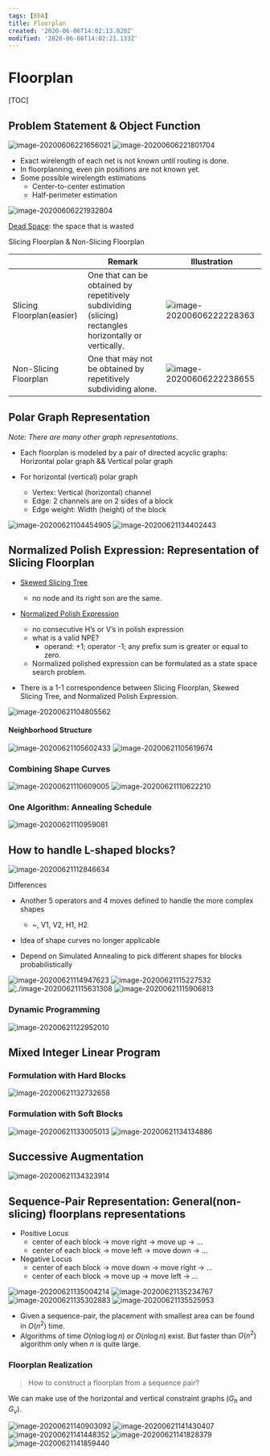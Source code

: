 ```yaml
---
tags: [EDA]
title: Floorplan
created: '2020-06-06T14:02:13.020Z'
modified: '2020-06-06T14:02:21.133Z'
---
```


# Floorplan

[TOC]

## Problem Statement & Object Function

 <img src="./Floorplan.assets/image-20200606221656021.png" alt="image-20200606221656021" /> 

 <img src="./Floorplan.assets/image-20200606221801704.png" alt="image-20200606221801704" /> 

- Exact wirelength of each net is not known until routing is done.
- In floorplanning, even pin positions are not known yet.
- Some possible wirelength estimations
  - Center-to-center estimation
  - Half-perimeter estimation

 <img src="./Floorplan.assets/image-20200606221932804.png" alt="image-20200606221932804" /> 



<u>Dead Space</u>: the space that is wasted



Slicing Floorplan & Non-Slicing Floorplan

|                           | Remark                                                       | Illustration                                                 |
| ------------------------- | ------------------------------------------------------------ | ------------------------------------------------------------ |
| Slicing Floorplan(easier) | One that can be obtained by repetitively subdividing (slicing) rectangles horizontally or vertically. |  <img src="./Floorplan.assets/image-20200606222228363.png" alt="image-20200606222228363" />  |
| Non-Slicing Floorplan     | One that may not be obtained by repetitively subdividing alone. |  <img src="./Floorplan.assets/image-20200606222238655.png" alt="image-20200606222238655" />  |

## Polar Graph Representation

*Note: There are many other graph representations.*

- Each floorplan is modeled by a pair of directed acyclic graphs: Horizontal polar graph && Vertical polar graph

- For horizontal (vertical) polar graph
  - Vertex: Vertical (horizontal) channel
  - Edge: 2 channels are on 2 sides of a block
  - Edge weight: Width (height) of the block

 <img src="./Floorplan.assets/image-20200621104454905.png" alt="image-20200621104454905" /> 

 <img src="./Floorplan.assets/image-20200621134402443.png" alt="image-20200621134402443" /> 

## Normalized Polish Expression: Representation of Slicing Floorplan

- <u>Skewed Slicing Tree</u>
  - no node and its right son are the same.

- <u>Normalized Polish Expression</u>
  - no consecutive H’s or V’s in polish expression
  - what is a valid NPE?
    - operand: +1; operator -1; any prefix sum is greater or equal to zero.
  - Normalized polished expression can be formulated as a state space search problem.
- There is a 1-1 correspondence between Slicing Floorplan, Skewed Slicing Tree, and Normalized Polish Expression.

 <img src="./Floorplan.assets/image-20200621104805562.png" alt="image-20200621104805562" /> 

#### Neighborhood Structure

 <img src="./Floorplan.assets/image-20200621105602433.png" alt="image-20200621105602433" /> 

 <img src="./Floorplan.assets/image-20200621105619674.png" alt="image-20200621105619674" /> 

### Combining Shape Curves

 <img src="./Floorplan.assets/image-20200621110609005.png" alt="image-20200621110609005" /> 

 <img src="./Floorplan.assets/image-20200621110622210.png" alt="image-20200621110622210" /> 

### One Algorithm: Annealing Schedule

 <img src="./Floorplan.assets/image-20200621110959081.png" alt="image-20200621110959081" /> 

## How to handle L-shaped blocks?

 <img src="./Floorplan.assets/image-20200621112846634.png" alt="image-20200621112846634" /> 

Differences

- Another 5 operators and 4 moves defined to handle the more complex shapes

  - ~, V1, V2, H1, H2

- Idea of shape curves no longer applicable

- Depend on Simulated Annealing to pick different shapes for blocks probabilistically

 <img src="./Floorplan.assets/image-20200621114947623.png" alt="image-20200621114947623" /> 

 <img src="./Floorplan.assets/image-20200621115227532.png" alt="image-20200621115227532" /> 

 <img src="./Floorplan.assets/image-20200621115631308.png" alt="./image-20200621115631308" /> 

 <img src="./Floorplan.assets/image-20200621115906813.png" alt="image-20200621115906813" /> 

### Dynamic Programming

 <img src="./Floorplan.assets/image-20200621122952010.png" alt="image-20200621122952010" /> 

## Mixed Integer Linear Program

### Formulation with Hard Blocks

 <img src="./Floorplan.assets/image-20200621132732658.png" alt="image-20200621132732658" /> 

### Formulation with Soft Blocks

 <img src="./Floorplan.assets/image-20200621133005013.png" alt="image-20200621133005013" /> 

 <img src="./Floorplan.assets/image-20200621134134886.png" alt="image-20200621134134886" /> 

## Successive Augmentation

 <img src="./Floorplan.assets/image-20200621134323914.png" alt="image-20200621134323914" /> 

## Sequence-Pair Representation: General(non-slicing) floorplans representations

- Positive Locus
  - center of each block -> move right -> move up -> …
  - center of each block -> move left -> move down -> …
- Negative Locus
  - center of each block -> move down -> move right -> …
  - center of each block -> move up -> move left -> …

 <img src="./Floorplan.assets/image-20200621135004214.png" alt="image-20200621135004214" /> 

 <img src="./Floorplan.assets/image-20200621135234767.png" alt="image-20200621135234767" /> 

 <img src="./Floorplan.assets/image-20200621135302883.png" alt="image-20200621135302883" /> 

 <img src="./Floorplan.assets/image-20200621135525953.png" alt="image-20200621135525953" /> 

- Given a sequence-pair, the placement with smallest area can be found in $O(n^2)$ time.
- Algorithms of time $O(n\log \log n)$ or $O(n \log n)$ exist. But faster than $O(n^2)$ algorithm only when $n$ is quite large.

### Floorplan Realization

> How to construct a floorplan from a sequence pair?

We can make use of the horizontal and vertical constraint graphs ($G_h$ and $G_v$).

 <img src="./Floorplan.assets/image-20200621140903092.png" alt="image-20200621140903092" /> 

 <img src="./Floorplan.assets/image-20200621141430407.png" alt="image-20200621141430407" /> 

 <img src="./Floorplan.assets/image-20200621141448352.png" alt="image-20200621141448352" /> 

 <img src="./Floorplan.assets/image-20200621141828379.png" alt="image-20200621141828379" /> 

 <img src="./Floorplan.assets/image-20200621141859440.png" alt="image-20200621141859440" /> 